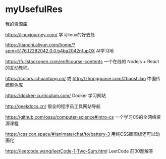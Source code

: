 # myUsefulRes
我的资源库

https://linuxjourney.com/ 学习linux的好去处

https://tianchi.aliyun.com/home/?spm=5176.12282042.0.0.b4ba2042n1upOX AI学习地

https://fullstackopen.com/en#course-contents  一个在线的 Nodejs + React 的互动教程。

https://colors.ichuantong.cn/ 或 http://zhongguose.com/#baoshilan 中国传统颜色库

https://docker-curriculum.com/ Docker 学习网站

http://geekdocs.cn/ 很全的程序员工具网站导航

https://github.com/ossu/computer-science#intro-cs 一个学习CS的全网络资源课程

https://cssicon.space/#/animate/chat/to/battery-3 用纯CSS画图标还可以动画化

https://leetcode.wang/leetCode-1-Two-Sum.html LeetCode 前30题解答
